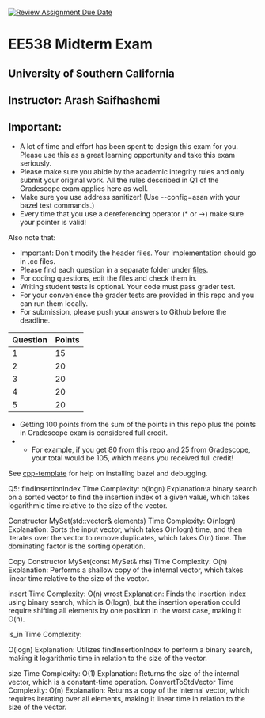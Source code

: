 [![Review Assignment Due Date](https://classroom.github.com/assets/deadline-readme-button-24ddc0f5d75046c5622901739e7c5dd533143b0c8e959d652212380cedb1ea36.svg)](https://classroom.github.com/a/2kQVh_x5)
# EE538 Midterm Exam 

## University of Southern California

## Instructor: Arash Saifhashemi

## Important:

- A lot of time and effort has been spent to design this exam for you. Please use this as a great learning opportunity and take this exam seriously.
- Please make sure you abide by the academic integrity rules and only submit your original work. All the rules described in Q1 of the Gradescope exam applies here as well.
- Make sure you use address sanitizer! (Use --config=asan with your bazel test commands.)
- Every time that you use a dereferencing operator (* or ->) make sure your pointer is valid!

Also note that:

- Important: Don't modify the header files. Your implementation should go in .cc files.
- Please find each question in a separate folder under [files](/files).
- For coding questions, edit the files and check them in.
- Writing student tests is optional. Your code must pass grader test.
- For your convenience the grader tests are provided in this repo and you can run them locally.
- For submission, please push your answers to Github before the deadline.

| Question | Points |
| -------- | ------ |
| 1        | 15     |
| 2        | 20     |
| 3        | 20     |
| 4        | 20     |
| 5        | 20     |

- Getting 100 points from the sum of the points in this repo plus the points in Gradescope exam is considered full credit.
- - For example, if you get 80 from this repo and 25 from Gradescope, your total would be 105, which means you received full credit!

See [cpp-template](https://github.com/ourarash/cpp-template) for help on installing bazel and debugging.

Q5:
findInsertionIndex
Time Complexity: o(logn)
Explanation:a binary search on a sorted vector to find the insertion index of a given value, which takes logarithmic time relative to the size of the vector.

Constructor MySet(std::vector<int>& elements)
Time Complexity: O(nlogn)
Explanation: Sorts the input vector, which takes O(nlogn) time, and then iterates over the vector to remove duplicates, which takes O(n) time. The dominating factor is the sorting operation.

Copy Constructor MySet(const MySet& rhs)
Time Complexity: O(n)
Explanation: Performs a shallow copy of the internal vector, which takes linear time relative to the size of the vector.

insert
Time Complexity: O(n) wrost 
Explanation: Finds the insertion index using binary search, which is O(logn), but the insertion operation could require shifting all elements by one position in the worst case, making it O(n).

is_in
Time Complexity: 

O(logn)
Explanation: Utilizes findInsertionIndex to perform a binary search, making it logarithmic time in relation to the size of the vector.

size
Time Complexity: 
O(1)
Explanation: Returns the size of the internal vector, which is a constant-time operation.
ConvertToStdVector
Time Complexity: O(n)
Explanation: Returns a copy of the internal vector, which requires iterating over all elements, making it linear time in relation to the size of the vector.